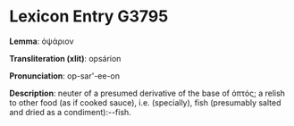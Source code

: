 # Lexicon Entry G3795

**Lemma**: ὀψάριον

**Transliteration (xlit)**: opsárion

**Pronunciation**: op-sar'-ee-on

**Description**:
neuter of a presumed derivative of the base of ὀπτός; a relish to other food (as if cooked sauce), i.e. (specially), fish (presumably salted and dried as a condiment):--fish.
